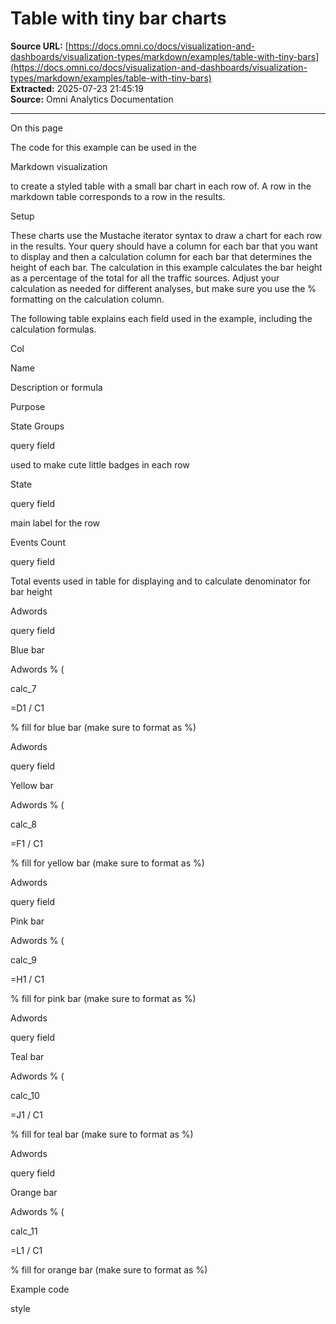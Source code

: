 # Table with tiny bar charts

**Source URL:** [https://docs.omni.co/docs/visualization-and-dashboards/visualization-types/markdown/examples/table-with-tiny-bars](https://docs.omni.co/docs/visualization-and-dashboards/visualization-types/markdown/examples/table-with-tiny-bars)  
**Extracted:** 2025-07-23 21:45:19  
**Source:** Omni Analytics Documentation

---

On this page

The code for this example can be used in the

Markdown visualization

to create a styled table with a small bar chart in each row of. A row in the markdown table corresponds to a row in the results.

Setup

These charts use the Mustache iterator syntax to draw a chart for each row in the results. Your query should have a column for each bar that you want to display and then a calculation column for each bar that determines the height of each bar. The calculation in this example calculates the bar height as a percentage of the total for all the traffic sources. Adjust your calculation as needed for different analyses, but make sure you use the % formatting on the calculation column.

The following table explains each field used in the example, including the calculation formulas.

Col

Name

Description or formula

Purpose

State Groups

query field

used to make cute little badges in each row

State

query field

main label for the row

Events Count

query field

Total events used in table for displaying and to calculate denominator for bar height

Adwords

query field

Blue bar

Adwords % (

calc_7

=D1 / C1

% fill for blue bar (make sure to format as %)

Adwords

query field

Yellow bar

Adwords % (

calc_8

=F1 / C1

% fill for yellow bar (make sure to format as %)

Adwords

query field

Pink bar

Adwords % (

calc_9

=H1 / C1

% fill for pink bar (make sure to format as %)

Adwords

query field

Teal bar

Adwords % (

calc_10

=J1 / C1

% fill for teal bar (make sure to format as %)

Adwords

query field

Orange bar

Adwords % (

calc_11

=L1 / C1

% fill for orange bar (make sure to format as %)

Example code

style

<style

article

.fancy-table

--color-adwords

--color-email

--color-facebook

--color-organic

--color-youtube

--bar-height

--color-source

--color-opacity

0.1

--color-west

--color-south

--color-midwest

--color-northeast

.adwords

--color-source

var

--color-adwords

.email

--color-source

var

--color-email

.facebook

--color-source

var

--color-facebook

.organic

--color-source

var

--color-organic

.youtube

--color-source

var

--color-youtube

.west

--color-tag

var

--color-west

.south

--color-tag

var

--color-south

.midwest

--color-tag

var

--color-midwest

.northeast

--color-tag

var

--color-northeast

& ul

list-style

none

margin

padding

& li

padding

margin

article

.fancy-table

.source-legend

display

flex

flex-direction

row

gap

padding

& li

display

flex

flex-direction

row

gap

align-items

center

color

var

--color-text1

font-size

var

--font-xs

& span

display

block

width

height

background-color

rgb

var

--color-source

article

.fancy-table

table

width

border-collapse

collapse

& thead

display

none

& th

white-space

nowrap

& td

padding-block

padding-inline

border-bottom

dotted

var

--color-border2

vertical-align

bottom

& td

.metrics

& th

.metrics

text-align

right

& td

.metrics

font-size

var

--font-md

& td

.summary

display

flex

flex-direction

column

gap

justify-content

center

.type

span

display

inline-block

background

rgba

var

--color-tag

0.1

padding

border-radius

font-size

var

--font-xxs

text-transform

uppercase

color

rgb

var

--color-tag

.title

color

var

--color-text4

font-size

var

--font-md

& td

.sources

display

flex

flex-direction

row

height

var

--bar-height

gap

justify-content

center

& li

width

height

background-color

rgba

var

--color-source

var

--color-opacity

border-radius

display

flex

flex-direction

column-reverse

position

relative

--tooltip-width

--tooltip-height

--translate-tip

calc

var

--tooltip-width

& span

.bar

display

block

width

height

border-radius

background-color

rgb

var

--color-source

& span

.tooltip-content

visibility

hidden

opacity

position

absolute

z-index

bottom

left

calc

top

calc

var

--bar-height

transform

translateX

var

--translate-tip

height

var

--tooltip-height

width

var

--tooltip-width

background-color

#333

color

white

text-align

center

border-radius

padding

font-size

font-weight

normal

transition

opacity

0.15

box-shadow

rgba

0.2

line-height

1.4

word-wrap

break-word

white-space

normal

border-left

solid

rgb

var

--color-source

& span

.tooltip-content

::after

content

position

absolute

top

Calc

right

margin-right

border-width

border-style

solid

border-color

#333

transparent

transparent

transparent

transform

rotate

-90

deg

& li

:hover

.tooltip-content

visibility

visible

opacity

style

article

class

fancy-table

class

source-legend

class

adwords

span

span

Adwords

class

email

span

span

Email

class

facebook

span

span

Facebook

class

organic

span

span

Organic

class

youtube

span

span

YouTube

table

thead

class

summary

Article

class

metrics

Total Views

class

sources

Source

thead

tbody

{{#result}}

class

summary

class

type {{events.state_groups.raw}}

span

{{events.state_groups.value}}

span

class

title

{{events.state.value}}

class

metrics

{{events.count.value}}

class

sources

class

adwords

span

class

bar

style

height:

calc_7.value_static

span

span

class

tooltip-content

{{fields.events.count_adwords.label}}

{{events.count_adwords.value}} • {{calc_7.value_static}}

span

class

email

span

class

bar

style

height:

calc_8.value_static

span

span

class

tooltip-content

{{fields.events.count_email.label}}

{{events.count_email.value}} • {{calc_8.value_static}}

span

class

facebook

span

class

bar

style

height:

calc_9.value_static

span

span

class

tooltip-content

{{fields.events.count_adwords.label}}

{{events.count_adwords.value}} • {{calc_9.value_static}}

span

class

organic

span

class

bar

style

height:

calc_10.value_static

span

span

class

tooltip-content

{{fields.events.count_organic.label}}

{{events.count_organic.value}} • {{calc_10.value_static}}

span

class

youtube

span

class

bar

style

height:

calc_11.value_static

span

span

class

tooltip-content

{{fields.events.count_you_tube.label}}

{{events.count_you_tube.value}} • {{calc_11.value_static}}

span

{{/result}}

tbody

table

article

Setup

Example code

---

*This content was automatically extracted from [https://docs.omni.co/docs/visualization-and-dashboards/visualization-types/markdown/examples/table-with-tiny-bars](https://docs.omni.co/docs/visualization-and-dashboards/visualization-types/markdown/examples/table-with-tiny-bars) on 2025-07-23.*

